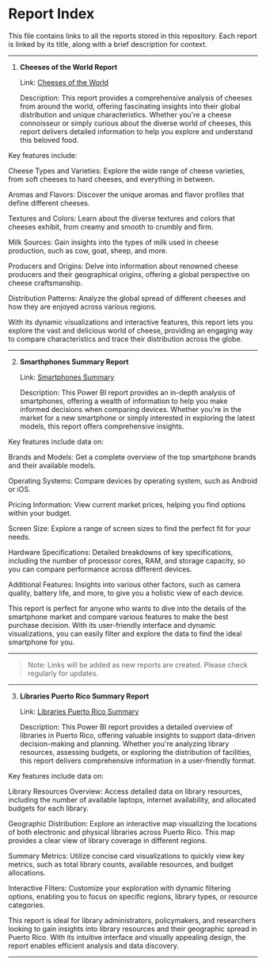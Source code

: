 # Report Index

This file contains links to all the reports stored in this repository. Each report is linked by its title, along with a brief description for context. 

---

1. **Cheeses of the World Report**

    
   Link: [Cheeses of the World](https://app.powerbi.com/view?r=eyJrIjoiNzI2OGIxYjItN2FiMy00ZTU0LWJmYWEtNWJjMTYyYThjYTQ5IiwidCI6IjdkZjczZTQwLWRlNzktNDk1MC1iYWQzLTkwODkwNTA3ZTM5OCIsImMiOjJ9)

   Description: This report provides a comprehensive analysis of cheeses from around the world, offering fascinating insights into their global distribution and unique characteristics. Whether you're a cheese connoisseur or simply curious about the diverse world of cheeses, this report delivers detailed information to help you explore and understand this beloved food.

Key features include:

Cheese Types and Varieties: Explore the wide range of cheese varieties, from soft cheeses to hard cheeses, and everything in between.

Aromas and Flavors: Discover the unique aromas and flavor profiles that define different cheeses.

Textures and Colors: Learn about the diverse textures and colors that cheeses exhibit, from creamy and smooth to crumbly and firm.

Milk Sources: Gain insights into the types of milk used in cheese production, such as cow, goat, sheep, and more.

Producers and Origins: Delve into information about renowned cheese producers and their geographical origins, offering a global perspective on cheese craftsmanship.

Distribution Patterns: Analyze the global spread of different cheeses and how they are enjoyed across various regions.


With its dynamic visualizations and interactive features, this report lets you explore the vast and delicious world of cheese, providing an engaging way to compare characteristics and trace their distribution across the globe.

---

2. **Smarthphones Summary Report**

    
   Link: [Smartphones Summary](https://app.powerbi.com/view?r=eyJrIjoiODJkYjM5YjAtNzU3MC00N2ZjLWI4ZTctM2U5NTdmZjkxMGZjIiwidCI6IjdkZjczZTQwLWRlNzktNDk1MC1iYWQzLTkwODkwNTA3ZTM5OCIsImMiOjJ9)
   
   Description: This Power BI report provides an in-depth analysis of smartphones, offering a wealth of information to help you make informed decisions when comparing devices. Whether you're in the market for a new smartphone or simply interested in exploring the latest models, this report offers comprehensive insights.

Key features include data on:

Brands and Models: Get a complete overview of the top smartphone brands and their available models.

Operating Systems: Compare devices by operating system, such as Android or iOS.

Pricing Information: View current market prices, helping you find options within your budget.

Screen Size: Explore a range of screen sizes to find the perfect fit for your needs.

Hardware Specifications: Detailed breakdowns of key specifications, including the number of processor cores, RAM, and storage capacity, so you can compare performance across different devices.

Additional Features: Insights into various other factors, such as camera quality, battery life, and more, to give you a holistic view of each device.


This report is perfect for anyone who wants to dive into the details of the smartphone market and compare various features to make the best purchase decision. With its user-friendly interface and dynamic visualizations, you can easily filter and explore the data to find the ideal smartphone for you.

---

> Note: Links will be added as new reports are created. Please check regularly for updates.

---

3. **Libraries Puerto Rico Summary Report**

    
   Link: [Libraries Puerto Rico Summary](https://app.powerbi.com/view?r=eyJrIjoiZGFlMzM2NmQtY2NiZi00ZjQ4LWIxNTUtYjQyMTBjMjk4ZmQ5IiwidCI6IjdkZjczZTQwLWRlNzktNDk1MC1iYWQzLTkwODkwNTA3ZTM5OCIsImMiOjJ9)
   
   Description: This Power BI report provides a detailed overview of libraries in Puerto Rico, offering valuable insights to support data-driven decision-making and planning. Whether you're analyzing library resources, assessing budgets, or exploring the distribution of facilities, this report delivers comprehensive information in a user-friendly format.

Key features include data on:

Library Resources Overview: Access detailed data on library resources, including the number of available laptops, internet availability, and allocated budgets for each library.

Geographic Distribution: Explore an interactive map visualizing the locations of both electronic and physical libraries across Puerto Rico. This map provides a clear view of library coverage in different regions.

Summary Metrics: Utilize concise card visualizations to quickly view key metrics, such as total library counts, available resources, and budget allocations.

Interactive Filters: Customize your exploration with dynamic filtering options, enabling you to focus on specific regions, library types, or resource categories.


This report is ideal for library administrators, policymakers, and researchers looking to gain insights into library resources and their geographic spread in Puerto Rico. With its intuitive interface and visually appealing design, the report enables efficient analysis and data discovery.

---
